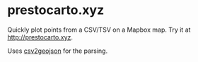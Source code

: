 # prestocarto.xyz

Quickly plot points from a CSV/TSV on a Mapbox map. Try it at http://prestocarto.xyz.

Uses [csv2geojson](https://github.com/mapbox/csv2geojson) for the parsing.
